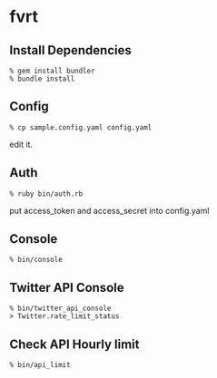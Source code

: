 fvrt
====

Install Dependencies
--------------------

    % gem install bundler
    % bundle install


Config
------

    % cp sample.config.yaml config.yaml

edit it.


Auth
----

    % ruby bin/auth.rb

put access_token and access_secret into config.yaml


Console
-------

    % bin/console


Twitter API Console
-------------------

    % bin/twitter_api_console
    > Twitter.rate_limit_status


Check API Hourly limit
----------------------

    % bin/api_limit
